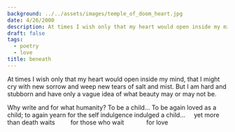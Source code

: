 ```yaml
---
background: ../../assets/images/temple_of_doom_heart.jpg
date: 4/26/2000
description: At times I wish only that my heart would open inside my mind...
draft: false
tags:
  - poetry
  - love
title: beneath
---
```


At times I wish only that my heart would open inside my mind,
that I might cry with new sorrow and weep new tears of salt and mist.
But I am hard and stubborn and have only a vague idea
of what beauty may or may not be.

Why write and for what humanity? To be a child...
To be again loved as a child; to again yearn for the self indulgence indulged a child...
    yet more than death waits
        for those who wait
            for love
